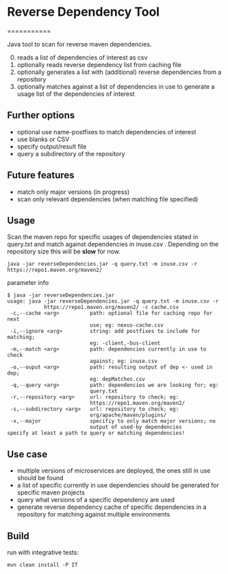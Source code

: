 # Reverse Dependency Tool
===========

Java tool to scan for reverse maven dependencies.

0. reads a list of dependencies of interest as csv
0. optionally reads reverse dependency list from caching file
0. optionally generates a list with (additional) reverse dependencies from a repository
0. optionally matches against a list of dependencies in use to generate a usage list of the dependencies of interest

## Further options

* optional use name-postfixes to match dependencies of interest
* use blanks or CSV
* specify output/result file
* query a subdirectory of the repository

## Future features

* match only major versions (in progress)
* scan only relevant dependencies (when matching file specified)

## Usage

Scan the maven repo for specific usages of dependencies stated in query.txt and match against dependencies in inuse.csv . Depending on the repository size this will be **slow** for now.

    java -jar reverseDependencies.jar -q query.txt -m inuse.csv -r https://repo1.maven.org/maven2/ 


parameter info
```
$ java -jar reverseDependencies.jar
usage: java -jar reverseDependencies.jar -q query.txt -m inuse.csv -r
            https://repo1.maven.org/maven2/ -c cache.csv
 -c,--cache <arg>          path: optional file for caching repo for next
                           use; eg: nexus-cache.csv
 -i,--ignore <arg>         string: add postfixes to include for matching;
                           eg: -client,-bus-client
 -m,--match <arg>          path: dependencies currently in use to check
                           against; eg: inuse.csv
 -o,--ouput <arg>          path: resulting output of dep <- used in dep;
                           eg: depMatches.csv
 -q,--query <arg>          path: dependencies we are looking for; eg:
                           query.txt
 -r,--repository <arg>     url: repository to check; eg:
                           https://repo1.maven.org/maven2/
 -s,--subdirectory <arg>   url: repository to check; eg:
                           org/apache/maven/plugins/
 -x,--major                specifiy to only match major versions; no
                           output of used-by dependencies
specify at least a path to query or matching dependencies!
```

## Use case

* multiple versions of microservices are deployed, the ones still in use should be found
* a list of specific currently in use dependencies should be generated for specific maven projects
* query what versions of a specific dependency are used
* generate reverse dependency cache of specific dependencies in a repository for matching against multiple environments


## Build

run with integrative tests:
```
mvn clean install -P IT
```
